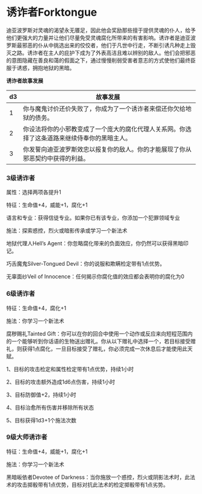 # 诱诈者Forktongue

迪亚波罗斯对灵魂的渴望永无餍足，因此他会奖励那些擅于提供灵魂的仆人，给予他们更强大的力量并让他们尽量免受灵魂腐化所带来的有害影响。诱诈者是迪亚波罗斯最邪恶的仆从中挑选出来的佼佼者，他们于凡世中行走，不断引诱凡种走上毁灭之路。诱诈者在主人的庇护下成为了外表高洁且难以辨别的敌人。他们会把邪恶的意图隐藏在善良和蔼的假面之下，通过慢慢削弱受害者意志的方式使他们最终臣服于诱惑，拥抱地狱的黑暗。

**诱诈者故事发展**

<table>
<thead>
<tr class="header">
<th>d3</th>
<th>故事发展</th>
</tr>
</thead>
<tbody>
<tr class="odd">
<td>1</td>
<td>你与魔鬼讨价还价失败了，你成为了一个诱诈者来偿还你欠给地狱的债务。</td>
</tr>
<tr class="even">
<td>2</td>
<td>你设法将你的小邪教变成了一个庞大的腐化代理人关系网。你选择了这条道路来继续侍奉你的黑暗主人。</td>
</tr>
<tr class="odd">
<td>3</td>
<td>你发誓向迪亚波罗斯效忠以报复你的敌人。你的才能展现了你从邪恶契约中获得的利益。</td>
</tr>
</tbody>
</table>

### 3级诱诈者

属性：选择两项各提升1

特征：生命值+4，威能+1，腐化+1

语言和专业：获得信徒专业。如果你已有该专业，你添加一个犯罪领域专业

施法：探索惑控，烈火或暗影传承或学习一个新法术

地狱代理人Hell’s
Agent：你忽略腐化带来的负面效应，你仍然可以获得黑暗印记。

巧舌魔鬼Silver-Tongued Devil：你的说服和欺瞒检定带有1点优势。

无辜面纱Veil of Innocence：任何揭示你腐化值的效应都会表明你的腐化为0

### 6级诱诈者

特征：生命值+4，腐化+1

施法：你学习一个新法术

腐秽赐礼Tainted
Gift：你可以在你的回合中使用一个动作或反应来向短程范围内的一个能够听到你话语的生物送出赠礼。你从以下赠礼中选择一个，若目标接受赠礼，则获得1点腐化，一旦目标接受了赠礼，你必须完成一次休息后才能使用此天赋。

1、目标的攻击检定和属性检定带有1点优势，持续1小时

2、目标的攻击额外造成1d6点伤害，持续1小时

3、目标防御值+2，持续1小时

4、目标治愈所有伤害并移除所有状态

5、目标获得1d3+1个施法次数

### 9级大师诱诈者

特征：生命值+4，威能+1，腐化+1

施法：你学习一个新法术

黑暗皈依者Devotee of
Darkness：当你施放一个惑控，烈火或阴影法术时，此法术的攻击掷骰带有1点优势，目标对抗此法术的检定掷骰带有1点劣势。
